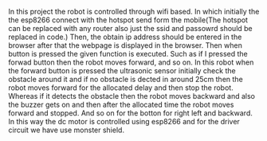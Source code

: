 In this project the robot is controlled through wifi based. In which initially the the esp8266 connect with the hotspot send form the mobile(The hotspot can be replaced with any router also just the ssid and passowrd should be replaced in code.) 
Then, the obtain ip address should be entered in the browser after that the webpage is displayed in the browser. Then when button is pressed the given function is executed. Such as if I pressed the forwad button then the robot moves forward, and so on. 
In this robot when the forward button is pressed the ultrasonic sensor initially check the obstacle around it and if no obstacle is dected in around 25cm then the robot moves forward for the allocated delay and then stop the robot. Whereas if it detects the obstacle then the robot moves backward and also the buzzer gets on and then after the allocated time the robot moves forward and stopped.
And so on for the botton for right left and backward.
In this way the dc motor is controlled using esp8266 and for the driver circuit we have use monster shield.
